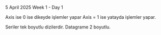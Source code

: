 5 April 2025 
Week 1 - Day 1

Axis ise 0 ise dikeyde işlemler yapar Axis = 1 ise yatayda işlemler yapar.

Seriler tek boyutlu dizilerdir.
Datagrame 2 boyutlu.